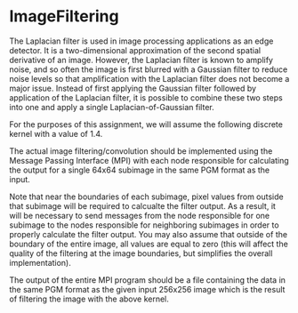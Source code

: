 # ImageFiltering

The Laplacian filter is used in image processing applications as an edge detector. It is a two-dimensional approximation of the second spatial derivative of an image. However, the Laplacian filter is known to amplify noise, and so often the image is first blurred with a Gaussian filter to reduce noise levels so that amplification with the Laplacian filter does not become a major issue.
Instead of first applying the Gaussian filter followed by application of the Laplacian filter, it is possible to combine these two steps into one and apply a single Laplacian-of-Gaussian filter.

For the purposes of this assignment, we will assume the following discrete kernel with a value of 1.4.

The actual image filtering/convolution should be implemented using the Message Passing Interface (MPI) with each node responsible for calculating the output for a single 64x64 subimage in the same PGM format as the input.

Note that near the boundaries of each subimage, pixel values from outside that subimage will be required to calcualte the filter output. As a result, it will be necessary to send messages from the node responsible for one subimage to the nodes responsible for neighboring subimages in order to properly calculate the filter output. You may also assume that outside of the boundary of the entire image, all values are equal to zero (this will affect the quality of the filtering at the image boundaries, but simplifies the overall implementation).

The output of the entire MPI program should be a file containing the data in the same PGM format as the given input 256x256 image which is the result of filtering the image with the above kernel.
